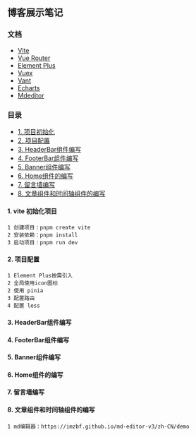 ## 博客展示笔记

### 文档

- [Vite](https://vitejs.cn/vite5-cn/guide/)
- [Vue Router](https://router.vuejs.org/zh/guide/)
- [Element Plus](https://element-plus.org/zh-CN/#/zh-CN)
- [Vuex](https://vuex.vuejs.org/zh/)
- [Vant](https://vant-ui.github.io/vant/#/zh-CN)
- [Echarts](https://echarts.apache.org/zh/index.html)
- [Mdeditor](https://imzbf.github.io/md-editor-v3/en-US)

### 目录

- [1. 项目初始化](#1-项目初始化)
- [2. 项目配置](#2-项目配置)
- [3. HeaderBar组件编写](#3-HeaderBar组件编写)
- [4. FooterBar组件编写](#4-FooterBar组件编写)
- [5. Banner组件编写](#5-Banner组件编写)
- [6. Home组件的编写](#6-Home组件的编写)
- [7. 留言墙编写](#7-留言墙编写)
- [8. 文章组件和时间轴组件的编写](#8-文章组件和时间轴组件的编写)

#### 1. vite 初始化项目

```
1 创建项目：pnpm create vite
2 安装依赖：pnpm install
3 启动项目：pnpm run dev
```

#### 2. 项目配置

```
1 Element Plus按需引入
2 全局使用icon图标
2 使用 pinia
3 配置路由
4 配置 less
```

#### 3. HeaderBar组件编写

#### 4. FooterBar组件编写

#### 5. Banner组件编写

#### 6. Home组件的编写

#### 7. 留言墙编写

#### 8. 文章组件和时间轴组件的编写

```
1 md编辑器：https://imzbf.github.io/md-editor-v3/zh-CN/demo
```

